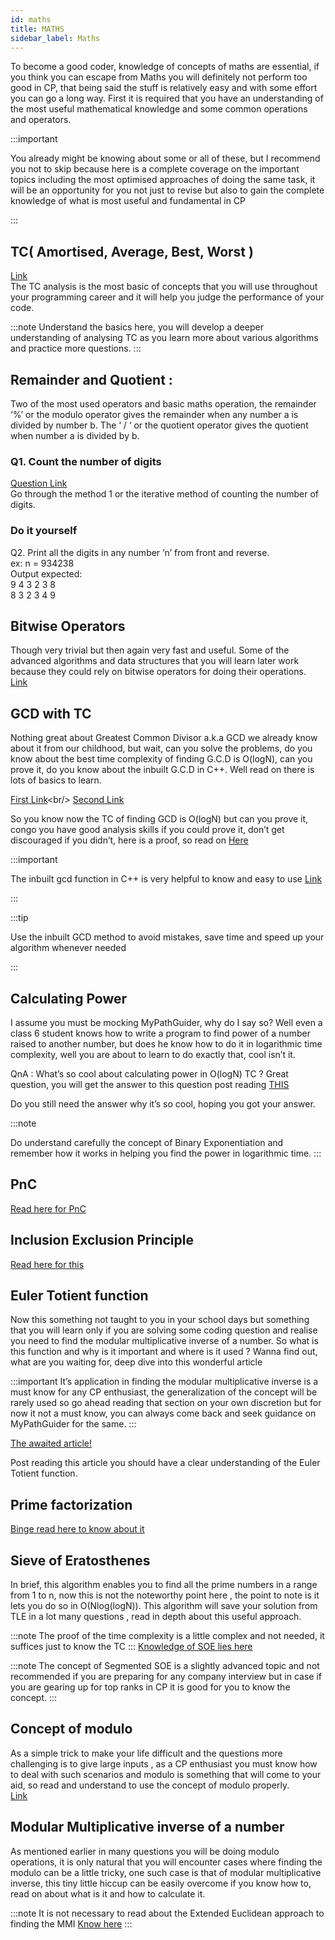 ```yaml
---
id: maths
title: MATHS
sidebar_label: Maths
---
```


To become a good coder, knowledge of concepts  of maths are essential, if you think you can escape from Maths you will definitely not perform too good in CP, that being said the stuff is relatively easy and with some effort you can go a long way. First it is required that you have an understanding of the most useful mathematical knowledge and some common operations and operators.

:::important

You already might be knowing about some or all of these, but I recommend you not to skip because here is a complete coverage on the important topics including the most optimised approaches of doing the same task, it will be an opportunity for you not just to revise but also to gain the complete knowledge of what is most useful and fundamental in CP

:::

## TC( Amortised, Average, Best, Worst )
[Link](https://www.basicsbehind.com/2016/12/18/analysis-of-algorithms/)<br/>
The TC analysis is the most basic of concepts that you will use throughout your programming career and it will help you judge the performance of your code.

:::note
Understand the basics here, you will develop a deeper understanding of analysing TC as you learn more about various algorithms and practice more questions.
:::


## Remainder and Quotient : 
Two of the most used operators and basic maths operation, the remainder ‘%’ or the modulo operator gives the remainder when any number a is divided by number b. The ‘ / ‘ or the quotient operator gives the quotient when number a is divided by b.

### Q1. Count the number of digits
[Question Link](https://www.geeksforgeeks.org/program-count-digits-integer-3-different-methods/)<br/>
Go through the method 1 or the iterative method of counting the number of digits.

### Do it yourself

Q2. Print all the digits in any number ’n’ from front and reverse.<br/>
ex: n = 934238<br/>
Output expected:<br/>
9 4 3 2 3 8<br/>
8 3 2 3 4 9

## Bitwise Operators


Though very trivial but then again very fast and useful. Some of the advanced algorithms and data structures that you will learn later work because they could rely on bitwise operators for doing their operations.<br/>
[Link](https://www.hackerearth.com/practice/basic-programming/bit-manipulation/basics-of-bit-manipulation/tutorial/)



## GCD with TC

Nothing great about Greatest Common Divisor a.k.a GCD we already know about it from our childhood, but wait, can you solve the problems, do you know about the best time complexity of finding G.C.D is O(logN), can you prove it, do you know about the inbuilt G.C.D in C++. Well read on there is lots of basics to learn.

[First Link](https://codeforces.com/blog/entry/46457#:~:text=Theorem%201%20%3A%20let%20'a',%3D9%20and%20b%3D2.)<br/>
[Second Link](http://cp-algorithms.com/algebra/euclid-algorithm.html)

So you know now the TC of finding GCD is O(logN) but can you prove it, congo you have good analysis skills if you could prove it, don’t get discouraged if you didn’t, here is a proof, so read on 
[Here](https://www.quora.com/What-is-the-time-complexity-of-Euclids-GCD-algorithm)

:::important 

The inbuilt gcd function in C++ is very helpful to know and easy to use
[Link](https://www.geeksforgeeks.org/stdgcd-c-inbuilt-function-finding-gcd/)

:::

:::tip

Use the inbuilt GCD method to avoid mistakes, save time and speed up your algorithm whenever needed

:::


## Calculating Power

I assume you must be mocking MyPathGuider, why do I say so? Well even a class 6 student knows how to write a program to find power of a number raised to another number, but does he know how to do it in logarithmic time complexity, well you are about to learn to do exactly that, cool isn’t it.

QnA : What’s so cool about calculating power in O(logN) TC ?
Great question, you will get the answer to this question post reading
[THIS](https://cp-algorithms.com/algebra/binary-exp.html)

Do you still need the answer why it’s so cool, hoping you got your answer.


:::note

Do understand carefully the concept of Binary Exponentiation and remember how it works in helping you find the power in logarithmic time. 
:::

## PnC
[Read here for PnC](https://www.hackerearth.com/practice/math/combinatorics/basics-of-combinatorics/tutorial/)

## Inclusion Exclusion Principle
[Read here for this](https://www.hackerearth.com/practice/math/combinatorics/inclusion-exclusion/tutorial/)




## Euler Totient function 
Now this something not taught to you in your school days but something that you will learn only if you are solving some coding question and realise you need to find the modular multiplicative inverse of a number. So what is this function and why is it important and where is it used ? Wanna find out, what are you waiting for, deep dive into this wonderful article

:::important 
It’s application in finding the modular multiplicative inverse is a must know for any CP enthusiast, the generalization of the concept will be rarely used so go ahead reading that section on your own discretion but for now it not a must know, you can always come back and seek guidance on MyPathGuider for the same.
:::

[The awaited article!](https://cp-algorithms.com/algebra/phi-function.html)

Post reading this article you should have a clear understanding of the Euler Totient function. 




## Prime factorization 
[Binge read here to know about it](https://www.youtube.com/watch?v=6PDtgHhpCHo&feature=player_embedded_uturn)


## Sieve of Eratosthenes 
In brief, this algorithm enables you to find all the prime numbers in a range from 1 to n, now this is not the noteworthy point here , the point to note is it lets you do so in O(Nlog(logN)). This algorithm will save your solution from TLE in a lot many questions , read in depth about this useful approach.

:::note
The proof of the time complexity is a little complex and not needed, it suffices just to know the TC
:::
[Knowledge of SOE lies here](https://cp-algorithms.com/algebra/sieve-of-eratosthenes.html)

:::note
The concept of Segmented SOE is a slightly advanced topic and not recommended if you are preparing for any company interview but in case if you are gearing up for top ranks in CP it is good for you to know the concept.
:::




## Concept of modulo 
As a simple trick to make your life difficult and the questions more challenging is to give large inputs , as a CP enthusiast you must know how to deal with such scenarios and modulo is something that will come to your aid, so read and understand to use the concept of modulo properly.<br/>
[Link](https://www.hackerearth.com/practice/notes/abhinav92003/why-output-the-answer-modulo-109-7/)


## Modular Multiplicative inverse of a number

As mentioned earlier in many questions you will be doing modulo operations, it is only natural that you will encounter cases where finding the modulo can be a little tricky, one such case is that of modular multiplicative inverse, this tiny little hiccup can be easily overcome if you know how to, read on about what is it  and how to calculate it.

:::note 
It is not necessary to read about the Extended Euclidean approach to finding the MMI
[Know here](https://cp-algorithms.com/algebra/module-inverse.html)
:::